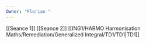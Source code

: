 ```yaml
---
Owner: "Florian "
---
```

[[Seance 1]]
[[Seance 2]]
[[ING1/HARMO Harmonisation Maths/Remediation/Generalized Integral/TD1/TD1|TD1]]